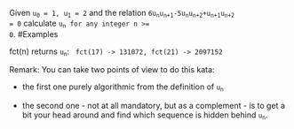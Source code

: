 Given <code>u<sub>0</sub> = 1, u<sub>1</sub> = 2</code> and the relation
<code>6u<sub>n</sub>u<sub>n+1</sub>-5u<sub>n</sub>u<sub>n+2</sub>+u<sub>n+1</sub>u<sub>n+2</sub> = 0</code>
calculate <code>u<sub>n</sub> for any integer n >= 0</code>.
#Examples

fct(n) returns <code>u<sub>n</sub></code>: 
` fct(17) -> 131072, fct(21) -> 2097152`

Remark:
You can take two points of view to do this kata: 

- the first one purely algorithmic from the definition of <code>u<sub>n</sub></code>

- the second one - not at all mandatory, but as a complement - is to get a bit your head around and find which sequence is hidden behind <code>u<sub>n</sub></code>. 
